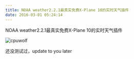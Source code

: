 ```yaml
---
title: NOAA weather2.2.1最真实免费X-Plane 10的实时天气插件
date: 2016-03-01 05:24:14
---
```


NOAA weather2.2.1最真实免费X-Plane 10的实时天气插件

![cpuwolf](/images/data/attachment/201603/04/010139kfresr51e4sz4hlz.gif)

还没测试过，update to you later
